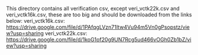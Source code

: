 This directory contains all verification csv, except veri_vctk22k.csv and veri_vctk16k.csv, these are too big and should be downloaded from the links below:
veri_vctk16k.csv: https://drive.google.com/file/d/1PAfqgLVzn71Itw4Vu94m5Vn0gPsopstz/view?usp=sharing
veri_vctk22k.csv: https://drive.google.com/file/d/1koG1of20g9UN7Rcg5ud466vOGh0Zb1bZ/view?usp=sharing